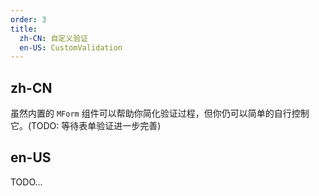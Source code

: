 ```yaml
---
order: 3
title:
  zh-CN: 自定义验证
  en-US: CustomValidation
---
```


## zh-CN

虽然内置的 `MForm` 组件可以帮助你简化验证过程，但你仍可以简单的自行控制它。(TODO: 等待表单验证进一步完善)

## en-US

TODO...
